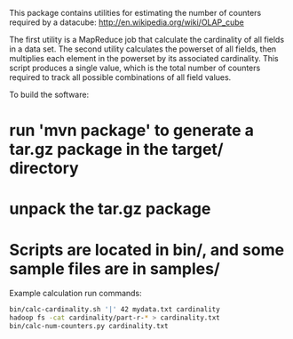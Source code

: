 This package contains utilities for estimating the number of counters
required by a datacube: http://en.wikipedia.org/wiki/OLAP_cube

The first utility is a MapReduce job that calculate the cardinality of
all fields in a data set.  The second utility calculates the powerset
of all fields, then multiplies each element in the powerset by its
associated cardinality.  This script produces a single value, which is
the total number of counters required to track all possible
combinations of all field values.

To build the software:
# run 'mvn package' to generate a tar.gz package in the target/ directory
# unpack the tar.gz package
# Scripts are located in bin/, and some sample files are in samples/

Example calculation run commands:
```bash
bin/calc-cardinality.sh '|' 42 mydata.txt cardinality
hadoop fs -cat cardinality/part-r-* > cardinality.txt
bin/calc-num-counters.py cardinality.txt
```
